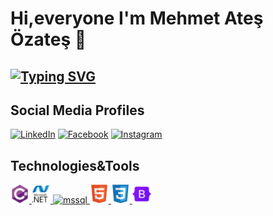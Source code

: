 
# Hi,everyone I'm Mehmet Ateş Özateş 👋 
## [![Typing SVG](https://readme-typing-svg.herokuapp.com?lines=Frontend+Developer)](https://git.io/typing-svg)

## Social Media Profiles
[![LinkedIn](https://img.shields.io/badge/LinkedIn-%230077B5.svg?logo=linkedin&logoColor=white)](https://linkedin.com/in/mehmet-ateş-özateş-bb8108110/)
[![Facebook](https://img.shields.io/badge/Facebook-%230077B5.svg?logo=facebook&logoColor=white)](https://www.facebook.com/m.ates.ozates)
[![Instagram](https://img.shields.io/badge/Instagram-%230077B5.svg?logo=instagram&logoColor=white)](https://www.instagram.com/mehmet.ates.ozates)


## Technologies&Tools
<p align="left"> 
  <a href="https://www.w3schools.com/cs/" target="_blank" rel="noreferrer"> 
    <img src="https://raw.githubusercontent.com/devicons/devicon/master/icons/csharp/csharp-original.svg" alt="csharp" width="30" height="30"/> 
  </a>
 <a href="https://dotnet.microsoft.com/" target="_blank" rel="noreferrer">
    <img src="https://raw.githubusercontent.com/devicons/devicon/master/icons/dot-net/dot-net-original-wordmark.svg" alt="dotnet" width="30" height="30"/> 
  </a> 
 <a href="https://www.microsoft.com/en-us/sql-server" target="_blank" rel="noreferrer"> 
    <img src="https://www.svgrepo.com/show/303229/microsoft-sql-server-logo.svg" alt="mssql" width="30" height="30"/> 
 </a> 
  <a href="https://www.w3.org/html/" target="_blank" rel="noreferrer">
    <img src="https://raw.githubusercontent.com/devicons/devicon/master/icons/html5/html5-original.svg" alt="html5" width="30" height="30"/>
  </a> 
  
  <a href="https://www.w3schools.com/css/" target="_blank" rel="noreferrer"> 
    <img src="https://raw.githubusercontent.com/devicons/devicon/master/icons/css3/css3-original.svg" alt="css3" width="30" height="30"/> 
  </a>

  <a href="https://www.w3schools.com/bootstrap/" target="_blank" rel="noreferrer"> 
      <img src="https://raw.githubusercontent.com/devicons/devicon/master/icons/bootstrap/bootstrap-original.svg" alt="bootstrap" width="30" height="30"/> 
  </a>






